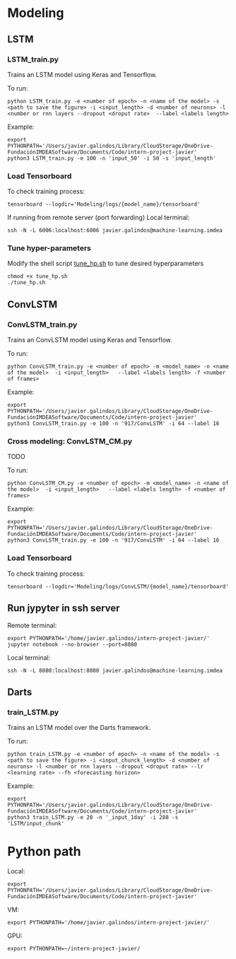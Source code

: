 # Modeling

## LSTM


### LSTM_train.py
Trains an LSTM model using Keras and Tensorflow.

To run:
```
python LSTM_train.py -e <number of epoch> -n <name of the model> -s <path to save the figure> -i <input_length> -d <number of neurons> -l <number or rnn layers --dropout <droput rate>  --label <labels length>
```

Example:
```
export PYTHONPATH='/Users/javier.galindos/Library/CloudStorage/OneDrive-FundaciónIMDEASoftware/Documents/Code/intern-project-javier'
python3 LSTM_train.py -e 100 -n 'input_50' -i 50 -s 'input_length'
```

### Load Tensorboard
To check training process:
```
tensorboard --logdir='Modeling/logs/{model_name}/tensorboard' 
```

If running from remote server (port forwarding)
Local terminal:
```
ssh -N -L 6006:localhost:6006 javier.galindos@machine-learning.imdea
```

### Tune hyper-parameters
Modify the shell script [tune_hp.sh](tune_hp.sh) to tune desired hyperparameters
```
chmod +x tune_hp.sh
./tune_hp.sh
```

## ConvLSTM

### ConvLSTM_train.py
Trains an ConvLSTM model using Keras and Tensorflow.

To run:
```
python ConvLSTM_train.py -e <number of epoch> -m <model_name> -n <name of the model>  -i <input_length>   --label <labels length> -f <number of frames> 
```

Example:
```
export PYTHONPATH='/Users/javier.galindos/Library/CloudStorage/OneDrive-FundaciónIMDEASoftware/Documents/Code/intern-project-javier'
python3 ConvLSTM_train.py -e 100 -n '917/ConvLSTM' -i 64 --label 16
```

### Cross modeling: ConvLSTM_CM.py
TODO

To run:
```
python ConvLSTM_CM.py -e <number of epoch> -m <model_name> -n <name of the model>  -i <input_length>   --label <labels length> -f <number of frames> 
```

Example:
```
export PYTHONPATH='/Users/javier.galindos/Library/CloudStorage/OneDrive-FundaciónIMDEASoftware/Documents/Code/intern-project-javier'
python3 ConvLSTM_train.py -e 100 -n '917/ConvLSTM' -i 64 --label 16
```

### Load Tensorboard
To check training process:
```
tensorboard --logdir='Modeling/logs/ConvLSTM/{model_name}/tensorboard' 
```



## Run jypyter in ssh server
Remote terminal:
```
export PYTHONPATH='/home/javier.galindos/intern-project-javier/'
jupyter notebook --no-browser --port=8080
```

Local terminal:
```
ssh -N -L 8080:localhost:8080 javier.galindos@machine-learning.imdea
```

## Darts
### train_LSTM.py
Trains an LSTM model over the Darts framework.

To run:
```
python train_LSTM.py -e <number of epoch> -n <name of the model> -s <path to save the figure> -i <input_chunck_length> -d <number of neurons> -l <number or rnn layers --dropout <droput rate> --lr <learning rate> --fh <forecasting horizon>
```

Example:
```
export PYTHONPATH='/Users/javier.galindos/Library/CloudStorage/OneDrive-FundaciónIMDEASoftware/Documents/Code/intern-project-javier'
python3 train_LSTM.py -e 20 -n '_input_1day' -i 288 -s 'LSTM/input_chunk'
```

# Python path
Local:
```
export PYTHONPATH='/Users/javier.galindos/Library/CloudStorage/OneDrive-FundaciónIMDEASoftware/Documents/Code/intern-project-javier'
```
VM:
```
export PYTHONPATH='/home/javier.galindos/intern-project-javier/'
```
GPU:
```
export PYTHONPATH=~/intern-project-javier/
```